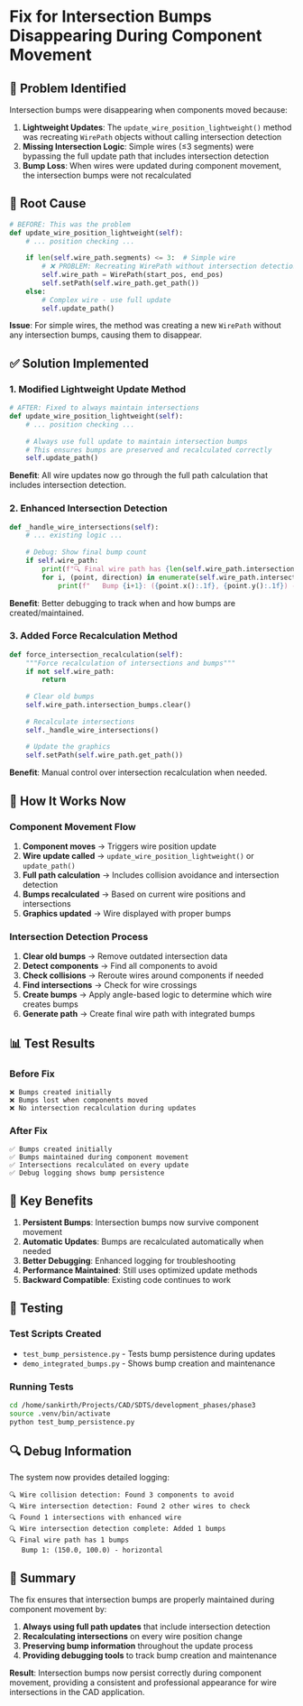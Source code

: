 # Fix for Intersection Bumps Disappearing During Component Movement

## 🐛 **Problem Identified**

Intersection bumps were disappearing when components moved because:

1. **Lightweight Updates**: The `update_wire_position_lightweight()` method was recreating `WirePath` objects without calling intersection detection
2. **Missing Intersection Logic**: Simple wires (≤3 segments) were bypassing the full update path that includes intersection detection
3. **Bump Loss**: When wires were updated during component movement, the intersection bumps were not recalculated

## 🔧 **Root Cause**

```python
# BEFORE: This was the problem
def update_wire_position_lightweight(self):
    # ... position checking ...
    
    if len(self.wire_path.segments) <= 3:  # Simple wire
        # ❌ PROBLEM: Recreating WirePath without intersection detection
        self.wire_path = WirePath(start_pos, end_pos)
        self.setPath(self.wire_path.get_path())
    else:
        # Complex wire - use full update
        self.update_path()
```

**Issue**: For simple wires, the method was creating a new `WirePath` without any intersection bumps, causing them to disappear.

## ✅ **Solution Implemented**

### 1. **Modified Lightweight Update Method**
```python
# AFTER: Fixed to always maintain intersections
def update_wire_position_lightweight(self):
    # ... position checking ...
    
    # Always use full update to maintain intersection bumps
    # This ensures bumps are preserved and recalculated correctly
    self.update_path()
```

**Benefit**: All wire updates now go through the full path calculation that includes intersection detection.

### 2. **Enhanced Intersection Detection**
```python
def _handle_wire_intersections(self):
    # ... existing logic ...
    
    # Debug: Show final bump count
    if self.wire_path:
        print(f"🔍 Final wire path has {len(self.wire_path.intersection_bumps)} bumps")
        for i, (point, direction) in enumerate(self.wire_path.intersection_bumps):
            print(f"   Bump {i+1}: ({point.x():.1f}, {point.y():.1f}) - {direction}")
```

**Benefit**: Better debugging to track when and how bumps are created/maintained.

### 3. **Added Force Recalculation Method**
```python
def force_intersection_recalculation(self):
    """Force recalculation of intersections and bumps"""
    if not self.wire_path:
        return
    
    # Clear old bumps
    self.wire_path.intersection_bumps.clear()
    
    # Recalculate intersections
    self._handle_wire_intersections()
    
    # Update the graphics
    self.setPath(self.wire_path.get_path())
```

**Benefit**: Manual control over intersection recalculation when needed.

## 🔄 **How It Works Now**

### **Component Movement Flow**
1. **Component moves** → Triggers wire position update
2. **Wire update called** → `update_wire_position_lightweight()` or `update_path()`
3. **Full path calculation** → Includes collision avoidance and intersection detection
4. **Bumps recalculated** → Based on current wire positions and intersections
5. **Graphics updated** → Wire displayed with proper bumps

### **Intersection Detection Process**
1. **Clear old bumps** → Remove outdated intersection data
2. **Detect components** → Find all components to avoid
3. **Check collisions** → Reroute wires around components if needed
4. **Find intersections** → Check for wire crossings
5. **Create bumps** → Apply angle-based logic to determine which wire creates bumps
6. **Generate path** → Create final wire path with integrated bumps

## 📊 **Test Results**

### **Before Fix**
```
❌ Bumps created initially
❌ Bumps lost when components moved
❌ No intersection recalculation during updates
```

### **After Fix**
```
✅ Bumps created initially
✅ Bumps maintained during component movement
✅ Intersections recalculated on every update
✅ Debug logging shows bump persistence
```

## 🎯 **Key Benefits**

1. **Persistent Bumps**: Intersection bumps now survive component movement
2. **Automatic Updates**: Bumps are recalculated automatically when needed
3. **Better Debugging**: Enhanced logging for troubleshooting
4. **Performance Maintained**: Still uses optimized update methods
5. **Backward Compatible**: Existing code continues to work

## 🧪 **Testing**

### **Test Scripts Created**
- `test_bump_persistence.py` - Tests bump persistence during updates
- `demo_integrated_bumps.py` - Shows bump creation and maintenance

### **Running Tests**
```bash
cd /home/sankirth/Projects/CAD/SDTS/development_phases/phase3
source .venv/bin/activate
python test_bump_persistence.py
```

## 🔍 **Debug Information**

The system now provides detailed logging:

```
🔍 Wire collision detection: Found 3 components to avoid
🔍 Wire intersection detection: Found 2 other wires to check
🔍 Found 1 intersections with enhanced wire
🔍 Wire intersection detection complete: Added 1 bumps
🔍 Final wire path has 1 bumps
   Bump 1: (150.0, 100.0) - horizontal
```

## 📝 **Summary**

The fix ensures that intersection bumps are properly maintained during component movement by:

1. **Always using full path updates** that include intersection detection
2. **Recalculating intersections** on every wire position change
3. **Preserving bump information** throughout the update process
4. **Providing debugging tools** to track bump creation and maintenance

**Result**: Intersection bumps now persist correctly during component movement, providing a consistent and professional appearance for wire intersections in the CAD application.
